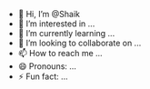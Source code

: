 - 👋 Hi, I’m @Shaik 
- 👀 I’m interested in ...
- 🌱 I’m currently learning ...
- 💞️ I’m looking to collaborate on ...
- 📫 How to reach me ...
- 😄 Pronouns: ...
- ⚡ Fun fact: ...

<!---
Shaiksall/Shaiksall is a ✨ special ✨ repository because its `README.md` (this file) appears on your GitHub profile.
You can click the Preview link to take a look at your changes.
--->
